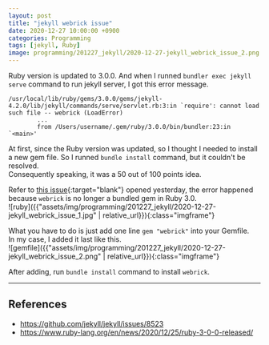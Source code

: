 ```yaml
---
layout: post
title: "jekyll webrick issue"
date: 2020-12-27 10:00:00 +0900
categories: Programming
tags: [jekyll, Ruby]
image: programming/201227_jekyll/2020-12-27-jekyll_webrick_issue_2.png
---
```


Ruby version is updated to 3.0.0. And when I runned `bundler exec jekyll serve` command to run jekyll server, I got this error message.

```plaintext
/usr/local/lib/ruby/gems/3.0.0/gems/jekyll-4.2.0/lib/jekyll/commands/serve/servlet.rb:3:in `require': cannot load such file -- webrick (LoadError)
        ...
        from /Users/username/.gem/ruby/3.0.0/bin/bundler:23:in `<main>'
```

At first, since the Ruby version was updated, so I thought I needed to install a new gem file. So I runned `bundle install` command, but it couldn't be resolved.  
Consequently speaking, it was a 50 out of 100 points idea.  

Refer to [this issue](https://github.com/jekyll/jekyll/issues/8523){:target="blank"} opened yesterday, the error happened because `webrick` is no longer a bundled gem in Ruby 3.0.  
![ruby]({{"assets/img/programming/201227_jekyll/2020-12-27-jekyll_webrick_issue_1.jpg" | relative_url}}){:class="imgframe"}  

What you have to do is just add one line `gem "webrick"` into your Gemfile.  
In my case, I added it last like this.  
![gemfile]({{"assets/img/programming/201227_jekyll/2020-12-27-jekyll_webrick_issue_2.png" | relative_url}}){:class="imgframe"}  

After adding, run `bundle install` command to install `webrick`.

---

## References

- <https://github.com/jekyll/jekyll/issues/8523>
- <https://www.ruby-lang.org/en/news/2020/12/25/ruby-3-0-0-released/>
